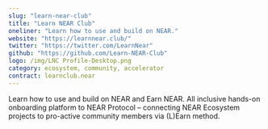 ```yaml
---
slug: "learn-near-club"
title: "Learn NEAR Club"
oneliner: "Learn how to use and build on NEAR."
website: "https://learnnear.club/"
twitter: "https://twitter.com/LearnNear"
github: "https://github.com/Learn-NEAR-Club"
logo: /img/LNC Profile-Desktop.png
category: ecosystem, community, accelerator
contract: learnclub.near
---
```


Learn how to use and build on NEAR and Earn NEAR.
All inclusive hands-on onboarding platform to NEAR Protocol – connecting NEAR Ecosystem projects to pro-active community members via (L)Earn method.
